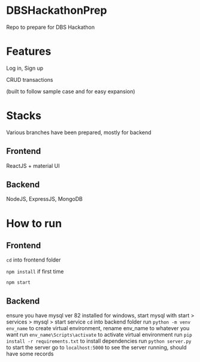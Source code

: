 # DBSHackathonPrep
Repo to prepare for DBS Hackathon

# Features 
Log in, Sign up

CRUD transactions

(built to follow sample case and for easy expansion)

# Stacks
Various branches have been prepared, mostly for backend

## Frontend
ReactJS + material UI

## Backend
NodeJS, ExpressJS, MongoDB

# How to run
## Frontend
```cd``` into frontend folder

```npm install``` if first time

```npm start```

## Backend
ensure you have mysql ver 82 installed
for windows, start mysql with start > services > mysql > start service
```cd``` into backend folder
run ```python -m venv env_name``` to create virtual environment, rename env_name to whatever you want
run ```env_name\Scripts\activate``` to activate virtual environment
run ```pip install -r requirements.txt``` to install dependencies
run ```python server.py``` to start the server
go to ```localhost:5000``` to see the server running, should have some records 
